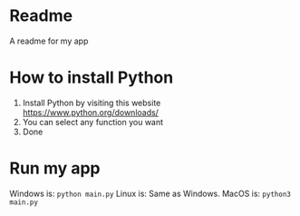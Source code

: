 # Readme
A readme for my app
# How to install Python
1. Install Python by visiting this website https://www.python.org/downloads/
2. You can select any function you want
3. Done
# Run my app
Windows is: `python main.py`
Linux is: Same as Windows.
MacOS is: `python3 main.py`

